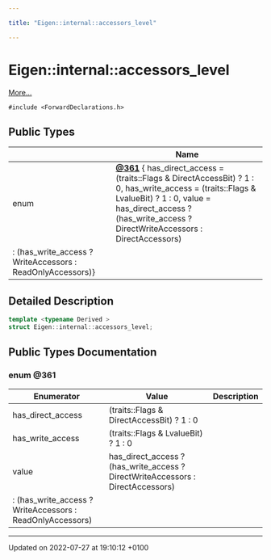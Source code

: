 ```yaml
---

title: "Eigen::internal::accessors_level"

---
```


# Eigen::internal::accessors_level



 [More...](#detailed-description)


`#include <ForwardDeclarations.h>`

## Public Types

|                | Name           |
| -------------- | -------------- |
| enum| **[@361](http://example.org/classes/structeigen_1_1internal_1_1accessors__level/#enum-@361)** { has_direct_access = (traits<Derived>::Flags & DirectAccessBit) ? 1 : 0, has_write_access = (traits<Derived>::Flags & LvalueBit) ? 1 : 0, value = has_direct_access ? (has_write_access ? DirectWriteAccessors : DirectAccessors)
                                   : (has_write_access ? WriteAccessors       : ReadOnlyAccessors)} |

## Detailed Description

```cpp
template <typename Derived >
struct Eigen::internal::accessors_level;
```

## Public Types Documentation

### enum @361

| Enumerator | Value | Description |
| ---------- | ----- | ----------- |
| has_direct_access | (traits<Derived>::Flags & DirectAccessBit) ? 1 : 0|   |
| has_write_access | (traits<Derived>::Flags & LvalueBit) ? 1 : 0|   |
| value | has_direct_access ? (has_write_access ? DirectWriteAccessors : DirectAccessors)
                                   : (has_write_access ? WriteAccessors       : ReadOnlyAccessors)|   |




-------------------------------

Updated on 2022-07-27 at 19:10:12 +0100